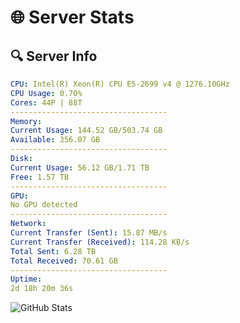 # 🌐 Server Stats
## 🔍 Server Info
```yaml
CPU: Intel(R) Xeon(R) CPU E5-2699 v4 @ 1276.10GHz
CPU Usage: 0.70%
Cores: 44P | 88T
-----------------------------------
Memory:
Current Usage: 144.52 GB/503.74 GB
Available: 356.07 GB
-----------------------------------
Disk:
Current Usage: 56.12 GB/1.71 TB
Free: 1.57 TB
-----------------------------------
GPU:
No GPU detected
-----------------------------------
Network:
Current Transfer (Sent): 15.87 MB/s
Current Transfer (Received): 114.28 KB/s
Total Sent: 6.28 TB
Total Received: 70.61 GB
-----------------------------------
Uptime:
2d 18h 20m 36s
```
![GitHub Stats](https://img.shields.io/badge/Updated-2025-03-10_15:43:25-blue)